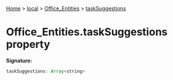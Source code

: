 [Home](./index) &gt; [local](local.md) &gt; [Office\_Entities](local.office_entities.md) &gt; [taskSuggestions](local.office_entities.tasksuggestions.md)

# Office\_Entities.taskSuggestions property


**Signature:**
```javascript
taskSuggestions: Array<string>
```

